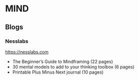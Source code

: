 # MIND

## Blogs
### Nesslabs
https://nesslabs.com
- The Beginner’s Guide to Mindframing (22 pages)
- 30 mental models to add to your thinking toolbox (6 pages)
- Printable Plus Minus Next journal (10 pages)


